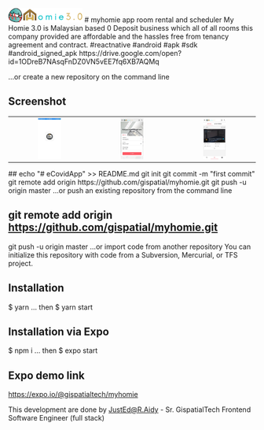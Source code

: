 <img src="https://github.com/gispatial/myhomie/blob/master/assets/dis.png" width="30%">
# myhomie app room rental and scheduler
 My Homie 3.0 is Malaysian based 0 Deposit business which all of all rooms this company provided are affordable and the hassles free from tenancy agreement and contract.
#reactnative #android #apk #sdk #android_signed_apk
https://drive.google.com/open?id=1ODreB7NAsqFnDZ0VN5vEE7fq6XB7AQMq
 
 …or create a new repository on the command line
## Screenshot
<table>
  <tr>
    <th><img src="https://github.com/gispatial/myhomie/blob/master/assets/splashscreen.jpeg" width="30%"></th>
    <th><img src="https://github.com/gispatial/myhomie/blob/master/assets/home.jpeg" width="30%"></th>
    <th><img src="https://github.com/gispatial/myhomie/blob/master/assets/explore.jpeg" width="30%"></th>
  </tr>
</table>
## echo "# eCovidApp" >> README.md
git init
git commit -m "first commit"
git remote add origin https://github.com/gispatial/myhomie.git
git push -u origin master
…or push an existing repository from the command line

## git remote add origin https://github.com/gispatial/myhomie.git
git push -u origin master
…or import code from another repository
You can initialize this repository with code from a Subversion, Mercurial, or TFS project.

## Installation
$ yarn
…
then
$ yarn start

## Installation via Expo
$ npm i
…
then
$ expo start

## Expo demo link
https://expo.io/@gispatialtech/myhomie

This development are done by JustEd@R.Aidy - Sr. GispatialTech Frontend Software Engineer (full stack)
